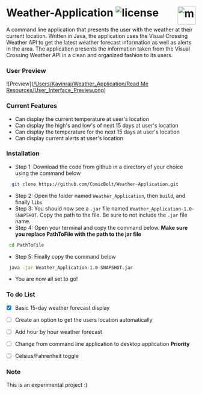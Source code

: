# Weather-Application ![license](https://img.shields.io/badge/license-MIT-blue)  <img style="float: right;" src="https://i.pinimg.com/originals/77/0b/80/770b805d5c99c7931366c2e84e88f251.png" alt=moon width="48" height="48">

A command line application that presents the user with the weather at 
their current location. Written in Java, the application 
uses the Visual Crossing Weather API to get the latest weather 
forecast information as well as alerts in the area. The application presents
the information taken from the Visual Crossing Weather API in a clean 
and organized fashion to its users.

### User Preview
![Preview]([/Users/Kavinraj/Weather_Application/Read Me Resources/User_Interface_Preview.png](https://github.com/ComicBolt/Weather-Application/assets/88584708/8f59766f-30f0-411b-92f4-ae8dbc759109))

### Current Features
- Can display the current temperature at user's location
- Can display the high's and low's of next 15 days at user's location
- Can display the temperature for the next 15 days at user's location
- Can display current alerts at user's location

### Installation
- Step 1: Download the code from github in a directory of your choice 
  using the command below
```bash
  git clone https://github.com/ComicBolt/Weather-Application.git
```
- Step 2: Open the folder named `Weather_Application`, then `build`, and finally `libs`
- Step 3: You should now see a `.jar` file named `Weather_Application-1.0-SNAPSHOT`. Copy the path to the file. 
Be sure to not include the `.jar` file name.
- Step 4: Open your terminal and copy the command below. **Make sure you replace PathToFile with the path to the jar file**
 ```bash
  cd PathToFile
```
- Step 5: Finally copy the command below 
 ```bash
  java -jar Weather_Application-1.0-SNAPSHOT.jar
```

- You are now all set to go!


### To do List

- [x] Basic 15-day weather forecast display
- [ ] Create an option to get the users location automatically
- [ ] Add hour by hour weather forecast
- [ ] Change from command line application to desktop application **Priority**
- [ ] Celsius/Fahrenheit toggle


### Note
This is an experimental project :)


